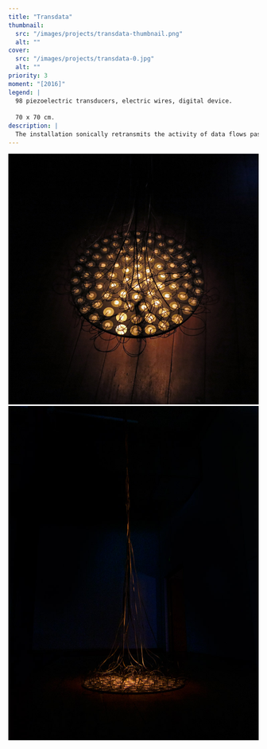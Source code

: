```yaml
---
title: "Transdata"
thumbnail:
  src: "/images/projects/transdata-thumbnail.png"
  alt: ""
cover:
  src: "/images/projects/transdata-0.jpg"
  alt: ""
priority: 3
moment: "[2016]"
legend: |
  98 piezoelectric transducers, electric wires, digital device.  
 
  70 x 70 cm.
description: |
  The installation sonically retransmits the activity of data flows passing through the exhibition space. Variations in the frequencies contained in the cables are translated in real time, and unfold in space like the continuous rustling of the data that surrounds us.
---
```


![](/images/projects/transdata-1.jpg)
![](/images/projects/transdata-2.jpg)
